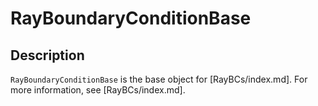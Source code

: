 # RayBoundaryConditionBase

## Description

`RayBoundaryConditionBase` is the base object for [RayBCs/index.md]. For more information, see [RayBCs/index.md].
